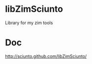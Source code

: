 libZimSciunto
=============

Library for my zim tools


Doc
===

http://sciunto.github.com/libZimSciunto/
